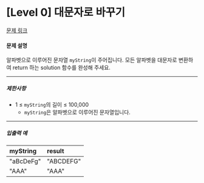 # [Level 0] 대문자로 바꾸기

[문제 링크](https://school.programmers.co.kr/learn/courses/30/lessons/181877)

#### 문제 설명

알파벳으로 이루어진 문자열 ```myString```이 주어집니다. 모든 알파벳을 대문자로 변환하여 return 하는 solution 함수를 완성해 주세요.

---

##### 제한사항

- 1 ≤ ```myString```의 길이 ≤ 100,000
  - ```myString```은 알파벳으로 이루어진 문자열입니다.

---

##### 입출력 예

|myString|result|
|:---|:---|
|"aBcDeFg"|"ABCDEFG"|
|"AAA"|"AAA"|

